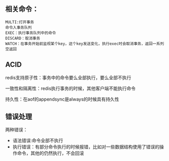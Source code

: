 ## 相关命令：

```
MULTI:打开事务
命令入事务队列
EXEC：执行事务队列中的命令
DISCARD：取消事务
WATCH：在事务开始前监视某个key，这个key发送变化，执行exec时会取消事务，返回一系列空返回
```

## ACID

redis支持原子性：事务中的命令要么全部执行，要么全部不执行

一致性和隔离性：redis执行事务的时候，其他客户端不能执行命令

持久性：在aof的appendsync是always的时候具有持久性



## 错误处理

两种错误：

- 语法错误:命令全部不执行
- 执行错误：有部分命令执行的时候报错，比如对一些数据结构使用了错误的操作命令，其他的仍然执行，不会回滚